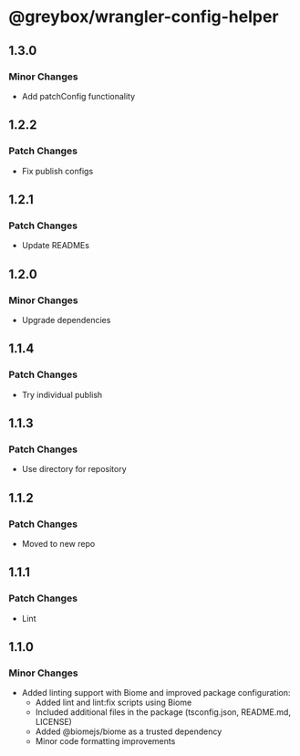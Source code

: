 # @greybox/wrangler-config-helper

## 1.3.0

### Minor Changes

- Add patchConfig functionality

## 1.2.2

### Patch Changes

- Fix publish configs

## 1.2.1

### Patch Changes

- Update READMEs

## 1.2.0

### Minor Changes

- Upgrade dependencies

## 1.1.4

### Patch Changes

- Try individual publish

## 1.1.3

### Patch Changes

- Use directory for repository

## 1.1.2

### Patch Changes

- Moved to new repo

## 1.1.1

### Patch Changes

- Lint

## 1.1.0

### Minor Changes

- Added linting support with Biome and improved package configuration:
  - Added lint and lint:fix scripts using Biome
  - Included additional files in the package (tsconfig.json, README.md, LICENSE)
  - Added @biomejs/biome as a trusted dependency
  - Minor code formatting improvements
